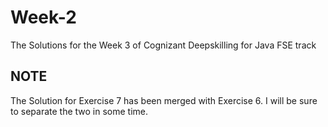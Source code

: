 # Week-2
The Solutions for the Week 3 of Cognizant Deepskilling for Java FSE track

## NOTE
The Solution for Exercise 7 has been merged with Exercise 6. I will be sure to separate the two in some time.